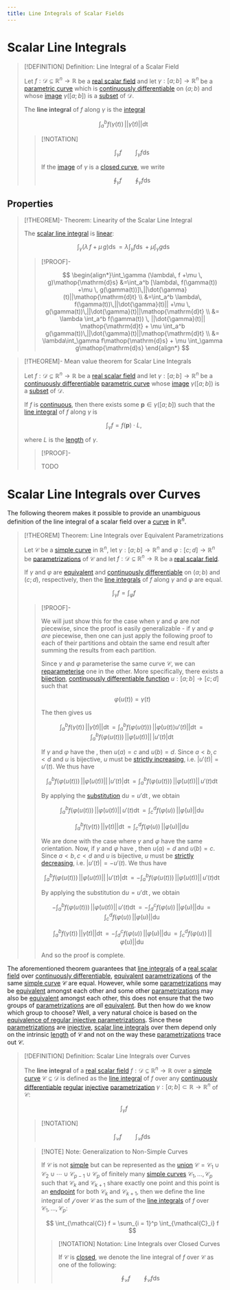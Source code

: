 ```yaml
---
title: Line Integrals of Scalar Fields
---
```


# Scalar Line Integrals

>[!DEFINITION] Definition: Line Integral of a Scalar Field
>
>Let $f: \mathcal{D} \subseteq \mathbb{R}^n \to \mathbb{R}$ be a [real scalar field](../Real%20Scalar%20Field.md) and let $\gamma: [a;b] \to \mathbb{R}^n$ be a [parametric curve](../../../Real%20Vector%20Functions/Parametric%20Curves/Parametric%20Curve.md) which is [continuously differentiable](../../../Real%20Vector%20Functions/Parametric%20Curves/Differentiation/Differentiability%20of%20Parametric%20Curves.md) on $(a;b)$ and whose [image](../../../../Functions/Functions.md) $\gamma([a;b])$ is a [subset](../../../../../Set%20Theory/Sets.md) of $\mathcal{D}$.
>
>The **line integral** of $f$ along $\gamma$ is the [integral](../../../Real%20Functions/Integration/Definite%20Integrals.md)
>
>$$
>\int_a^b f(\gamma(t))\, ||\dot{\gamma}(t)|| \mathop{\mathrm{d}t}
>$$
>
>>[!NOTATION]
>>
>>$$
>>\int_{\gamma} f \qquad \int_{\gamma} f \mathop{\mathrm{d}s}
>>$$
>>
>>If the [image](../../../../Functions/Functions.md) of $\gamma$ is a [closed curve](../../../../../Geometry/Euclidean%20Geometry/Curves/Curves.md), we write
>>
>>$$
>>\oint_{\gamma} f \qquad \oint_{\gamma} f \mathop{\mathrm{d}s}
>>$$
>>
>

## Properties

>[!THEOREM]- Theorem: Linearity of the Scalar Line Integral
>
>The [scalar line integral](Scalar%20Line%20Integrals.md) is [linear](../../../../../Algebra/Linear%20Algebra/Linear%20Transformations/Linear%20Transformation.md):
>
>$$
>\int_{\gamma} (\lambda\, f +\mu \, g)\mathop{\mathrm{d}s} = \lambda\int_{\gamma} f\mathop{\mathrm{d}s} + \mu \int_{\gamma} g\mathop{\mathrm{d}s}
>$$
>
>>[!PROOF]-
>>
>>$$
>>\begin{align*}\int_\gamma (\lambda\, f +\mu \, g)\mathop{\mathrm{d}s} &=\int_a^b [\lambda\, f(\gamma(t)) +\mu \, g(\gamma(t))]\,||\dot{\gamma}(t)||\mathop{\mathrm{d}t} \\ &=\int_a^b \lambda\, f(\gamma(t))\,||\dot{\gamma}(t)|| +\mu \, g(\gamma(t))\,||\dot{\gamma}(t)||\mathop{\mathrm{d}t} \\ &= \lambda \int_a^b f(\gamma(t)) \, ||\dot{\gamma}(t)|| \mathop{\mathrm{d}t} + \mu \int_a^b g(\gamma(t))\,||\dot{\gamma}(t)||\mathop{\mathrm{d}t} \\ &= \lambda\int_\gamma f\mathop{\mathrm{d}s} + \mu \int_\gamma g\mathop{\mathrm{d}s} \end{align*}
>>$$
>>
>

>[!THEOREM]- Mean value theorem for Scalar Line Integrals
>
>Let $f: \mathcal{D} \subseteq \mathbb{R}^n \to \mathbb{R}$ be a [real scalar field](../Real%20Scalar%20Field.md) and let $\gamma: [a;b] \to \mathbb{R}^n$ be a [continuously differentiable](../../../Real%20Vector%20Functions/Parametric%20Curves/Differentiation/Differentiability%20of%20Parametric%20Curves.md) [parametric curve](../../../Real%20Vector%20Functions/Parametric%20Curves/Parametric%20Curve.md) whose [image](../../../../Functions/Functions.md) $\gamma([a;b])$ is a [subset](../../../../../Set%20Theory/Sets.md) of $\mathcal{D}$.
>
>If $f$ is [continuous](../Continuity%20of%20Real%20Scalar%20Fields.md), then there exists some $\mathbf{p} \in \gamma([a;b])$ such that the [line integral](Scalar%20Line%20Integrals.md) of $f$ along $\gamma$ is
>
>$$
>\int_{\gamma} f = f(\mathbf{p})\cdot L,
>$$
>
>where $L$ is the [length](../../../Real%20Vector%20Functions/Parametric%20Curves/Length.md) of $\gamma$.
>
>>[!PROOF]-
>>
>>TODO
>>
>

# Scalar Line Integrals over Curves

The following theorem makes it possible to provide an unambiguous definition of the line integral of a scalar field over a [curve](../../../../../Geometry/Euclidean%20Geometry/Curves/Curves.md) in $\mathbb{R}^n$.

>[!THEOREM] Theorem: Line Integrals over Equivalent Parametrizations
>
>Let $\mathcal{C}$ be a [simple curve](../../../../../Geometry/Euclidean%20Geometry/Curves/Curves.md#Simple%20Curves) in $\mathbb{R}^n$, let $\gamma: [a;b] \to \mathbb{R}^n$ and $\varphi: [c;d] \to \mathbb{R}^n$ be [parametrizations](../../../../../Geometry/Euclidean%20Geometry/Curves/Curves.md#Parametrizations) of $\mathcal{C}$ and let $f: \mathcal{D} \subseteq \mathbb{R}^n \to \mathbb{R}$ be a [real scalar field](../Real%20Scalar%20Field.md).
>
>If $\gamma$ and $\varphi$ are [equivalent](../../../../../Geometry/Euclidean%20Geometry/Curves/Curves.md#Equivalence%20of%20Parametrizations) and [continuously differentiable](../../Parametric%20Curves/Differentiation/Differentiability%20of%20Parametric%20Curves.md) on $(a;b)$ and $(c;d)$, respectively, then the [line integrals](Scalar%20Line%20Integrals.md) of $f$ along $\gamma$ and $\varphi$ are equal.
>
>$$
>\int_{\gamma} f = \int_{\varphi} f
>$$
>
>>[!PROOF]-
>>
>>We will just show this for the case when $\gamma$ and $\varphi$ are *not* piecewise, since the proof is easily generalizable - if $\gamma$ and $\varphi$ *are* piecewise, then one can just apply the following proof to each of their partitions and obtain the same end result after summing the results from each partition.
>>
>>Since $\gamma$ and $\varphi$ parameterise the same curve $\mathcal{C}$, we can [reparameterise](../../../../../Geometry/Euclidean%20Geometry/Curves/Curves.md) one in the other. More specifically, there exists a [bijection](../../../../Functions/Types%20of%20Functions/Bijection.md), [continuously differentiable function](../../../Real%20Functions/Differentiation/Derivatives.md) $u: [a;b] \to [c;d]$ such that
>>
>>$$
>>\varphi(u(t)) = \gamma (t)
>>$$
>>
>>The [](../../../Real%20Vector%20Functions/Parametric%20Curves/Differentiation/Differentiation%20Rules%20for%20Curve%20Parameterisations.md#^chainrule) then gives us
>>
>>$$
>>\int_a^b f(\gamma(t))\, ||\dot\gamma (t)||\mathop{\mathrm{d}t} = \int_a^b f(\varphi(u(t)))\, ||\dot\varphi (u(t)) u'(t)|| \mathop{\mathrm{d}t} =  \int_a^b f(\varphi(u(t)))\, ||\dot\varphi (u(t))|| \, |u'(t)|\mathop{\mathrm{d}t}
>>$$
>>
>>If $\gamma$ and $\varphi$ have the [](../../../../../Geometry/Euclidean%20Geometry/Curves/Curves.md#^orientation), then $u(a) = c$ and $u(b) = d$. Since $a \lt b, c \lt d$ and $u$ is bijective, $u$ must be [strictly increasing](../../../Real%20Functions/Monotony.md), i.e. $|u'(t)| = u'(t)$. We thus have
>>
>>$$
>>\int_a^b f(\varphi(u(t)))\, ||\dot\varphi (u(t))|| \, |u'(t)|\mathop{\mathrm{d}t} = \int_a^b f(\varphi(u(t))) \, ||\dot\varphi (u(t))|| \, u'(t)\mathop{\mathrm{d}t}
>>$$
>>
>>By applying the [substitution](../../../Real%20Functions/Differentiation/Differentiation%20Rules.md) $\mathrm{d}u = u' \mathop{\mathrm{d}t}$, we obtain 
>>
>>$$
>>\int_a^b f(\varphi(u(t)))\, ||\dot\varphi (u(t))|| \, u'(t)\mathop{\mathrm{d}t} = \int_c^d f(\varphi(u))\, ||\dot \varphi(u)|| \mathop{\mathrm{d}u}
>>$$
>>
>>$$
>>\int_a^b f(\gamma(t))\, ||\dot\gamma (t)||\mathop{\mathrm{d}t} = \int_c^d f(\varphi(u))\, ||\dot \varphi(u)|| \mathop{\mathrm{d}u}
>>$$
>>
>>We are done with the case where $\gamma$ and $\varphi$ have the same orientation. Now, if $\gamma$ and $\varphi$ have [](../../../../../Geometry/Euclidean%20Geometry/Curves/Curves.md#^orientation), then $u(a) = d$ and $u(b) = c$. Since $a \lt b, c \lt d$ and $u$ is bijective, $u$ must be [strictly decreasing](../../../Real%20Functions/Monotony.md), i.e. $|u'(t)| = -u'(t)$. We thus have
>>
>>$$
>>\int_a^b f(\varphi(u(t)))\, ||\dot\varphi (u(t))|| \, |u'(t)|\mathop{\mathrm{d}t} = - \int_a^b f(\varphi(u(t)))\, ||\dot\varphi (u(t))|| \, u'(t)\mathop{\mathrm{d}t}
>>$$
>>
>>By applying the substitution $\mathrm{d}u = u' \mathop{\mathrm{d}t}$, we obtain 
>>
>>$$
>>-\int_a^b f(\varphi(u(t)))\, ||\dot\varphi (u(t))|| \, u'(t)\mathop{\mathrm{d}t} = - \int_d^c f(\varphi(u))\, ||\dot \varphi(u)|| \mathop{\mathrm{d}u} = \int_c^d f(\varphi(u))\, ||\dot \varphi(u)|| \mathop{\mathrm{d}u}
>>$$
>>
>>$$
>>\int_a^b f(\gamma(t))\, ||\dot\gamma (t)||\mathop{\mathrm{d}t} = - \int_d^c f(\varphi(u))\, ||\dot \varphi(u)|| \mathop{\mathrm{d}u} = \int_c^d f(\varphi(u))\, ||\dot \varphi(u)|| \mathop{\mathrm{d}u}
>>$$
>>
>>And so the proof is complete.
>>
>

The aforementioned theorem guarantees that [line integrals](Scalar%20Line%20Integrals.md) of a [real scalar field](../Real%20Scalar%20Field.md) over [continuously differentiable](../../Parametric%20Curves/Differentiation/Differentiability%20of%20Parametric%20Curves.md), [equivalent](../../../../../Geometry/Euclidean%20Geometry/Curves/Curves.md#Equivalence%20of%20Parametrizations) [parametrizations](../../../../../Geometry/Euclidean%20Geometry/Curves/Curves.md#Parametrizatoins) of the same [simple curve](../../../../../Geometry/Euclidean%20Geometry/Curves/Curves.md#Simple%20Curves) $\mathcal{C}$ are equal. However, while some [parametrizations](../../../../../Geometry/Euclidean%20Geometry/Curves/Curves.md#Parametrizatoins) may be [equivalent](../../../../../Geometry/Euclidean%20Geometry/Curves/Curves.md#Equivalence%20of%20Parametrizations) amongst each other and some other [parametrizations](../../../../../Geometry/Euclidean%20Geometry/Curves/Curves.md#Parametrizatoins) may also be [equivalent](../../../../../Geometry/Euclidean%20Geometry/Curves/Curves.md#Equivalence%20of%20Parametrizations) amongst each other, this does not ensure that the two groups of [parametrizations](../../../../../Geometry/Euclidean%20Geometry/Curves/Curves.md#Parametrizatoins) are *all* [equivalent](../../../../../Geometry/Euclidean%20Geometry/Curves/Curves.md#Equivalence%20of%20Parametrizations). But then how do we know which group to choose? Well, a very natural choice is based on the [equivalence of regular injective parametrizations](../../../../../Geometry/Euclidean%20Geometry/Curves/Curves.md#Equivalence%20of%20Parametrizations). Since these [parametrizations](../../../../../Geometry/Euclidean%20Geometry/Curves/Curves.md#Parametrizatoins) are [injective](../../../../Functions/Types%20of%20Functions/Injection.md), [scalar line integrals](Scalar%20Line%20Integrals.md) over them depend only on the intrinsic [length](../../../../../Geometry/Euclidean%20Geometry/Curves/Curves.md#Length) of $\mathcal{C}$ and not on the way these [parametrizations](../../../../../Geometry/Euclidean%20Geometry/Curves/Curves.md#Parametrizatoins) trace out $\mathcal{C}$.

>[!DEFINITION] Definition: Scalar Line Integrals over Curves
>
>The **line integral** of a [real scalar field](../Real%20Scalar%20Field.md) $f: \mathcal{D} \subseteq \mathbb{R}^n \to \mathbb{R}$ over a [simple curve](../../../../../Geometry/Euclidean%20Geometry/Curves/Curves.md#Curves) $\mathcal{C} \subseteq \mathcal{D}$ is defined as the [line integral](Scalar%20Line%20Integrals.md) of $f$ over any [continuously differentiable](../../Parametric%20Curves/Differentiation/Differentiability%20of%20Parametric%20Curves.md) [regular](TODO) [injective](../../../../Functions/Types%20of%20Functions/Injection.md) [parametrization](../../../../../Geometry/Euclidean%20Geometry/Curves/Curves.md#Parametrizations) $\gamma: [a;b] \subset \mathbb{R} \to \mathbb{R}^n$ of $\mathcal{C}$:
>
>$$
>\int_{\gamma} f
>$$
>
>>[!NOTATION]
>>
>>$$
>>\int_{\mathcal{C}} f \qquad \int_{\mathcal{C}} f \mathop{\mathrm{d}s}
>>$$
>
>>[!NOTE] Note: Generalization to Non-Simple Curves
>>
>>If $\mathcal{C}$ is not [simple](../../../../../Geometry/Euclidean%20Geometry/Curves/Curves.md#Simple%20Curves) but can be represented as the [union](../../../../../Set%20Theory/Collections/Operations%20with%20Collections.md) $\mathcal{C} = \mathcal{C}_1 \cup \mathcal{C}_2 \cup \cdots \cup \mathcal{C}_{p-1} \cup \mathcal{C}_p$ of finitely many [simple curves](../../../../../Geometry/Euclidean%20Geometry/Curves/Curves.md#Simple%20Curves) $\mathcal{C}_1, \dotsc, \mathcal{C}_p$ such that $\mathcal{C}_{k}$ and $\mathcal{C}_{k+1}$ share exactly one point and this point is an [endpoint](../../../../../Geometry/Euclidean%20Geometry/Curves/Curves.md#Curves%20with%20Endpoints) for both $\mathcal{C}_{k}$ and $\mathcal{C}_{k+1}$, then we define the line integral of $\mathcal{f}$ over $\mathcal{C}$ as the sum of the [line integrals](Scalar%20Line%20Integrals.md#Scalar%20Line%20Integrals%20over%20Curves) of $f$ over $\mathcal{C}_1, \dotsc, \mathcal{C}_p$:
>>
>>$$
>>\int_{\mathcal{C}} f = \sum_{i = 1}^p \int_{\mathcal{C}_i} f
>>$$
>>
>>>[!NOTATION] Notation: Line Integrals over Closed Curves
>>>
>>>If $\mathcal{C}$ is [closed](../../../../../Geometry/Euclidean%20Geometry/Curves/Curves.md#Closed%20Curves), we denote the line integral of $f$ over $\mathcal{C}$ as one of the following:
>>>
>>>$$
>>>\oint_{\mathcal{C}} f \qquad \oint_{\mathcal{C}} f \mathop{\mathrm{d}s}
>>>$$
>>>
>>
>